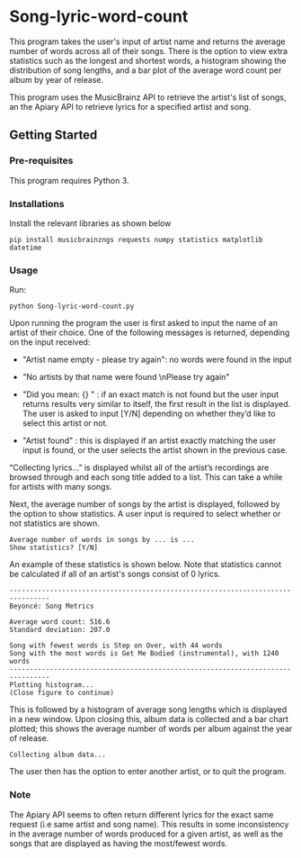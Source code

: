 # Song-lyric-word-count

This program takes the user's input of artist name and returns the average number of words across all of their songs. There is the option to view extra statistics such as the longest and shortest words, a histogram showing the distribution of song lengths, and a bar plot of the average word count per album by year of release.

This program uses the MusicBrainz API to retrieve the artist's list of songs, an the Apiary API to retrieve lyrics for a specified artist and song.

## Getting Started

### Pre-requisites

This program requires Python 3.

### Installations
Install the relevant libraries as shown below

```
pip install musicbrainzngs requests numpy statistics matplotlib datetime
```

### Usage

Run:

```
python Song-lyric-word-count.py
```

Upon running the program the user is first asked to input the name of an artist of their choice. One of the following messages is returned, depending on the input received:

- "Artist name empty - please try again": no words were found in the input

- "No artists by that name were found \nPlease try again" 

- "Did you mean: {} " : if an exact match is not found but the user input returns results very similar to itself, the first result in the list is displayed. The user is asked to input [Y/N] depending on whether they’d like to select this artist or not.

- "Artist found" : this is displayed if an artist exactly matching the user input is found, or the user selects the artist shown in the previous case.

“Collecting lyrics...” is displayed whilst all of the artist’s recordings are browsed through and each song title added to a list. This can take a while for artists with many songs.

Next, the average number of songs by the artist is displayed, followed by the option to show statistics. A user input is required to select whether or not statistics are shown.

```
Average number of words in songs by ... is ...
Show statistics? [Y/N]
```
An example of these statistics is shown below. Note that statistics cannot be calculated if all of an artist's songs consist of 0 lyrics.

```
--------------------------------------------------------------------------------
Beyoncé: Song Metrics

Average word count: 516.6
Standard deviation: 207.0

Song with fewest words is Step on Over, with 44 words
Song with the most words is Get Me Bodied (instrumental), with 1240 words
--------------------------------------------------------------------------------
Plotting histogram...
(Close figure to continue)
```
This is followed by a histogram of average song lengths which is displayed in a new window. 
Upon closing this, album data is collected and a bar chart plotted; this shows the average number of words per album against the year of release.

```
Collecting album data...
```
The user then has the option to enter another artist, or to quit the program.

### Note

The Apiary API seems to often return different lyrics for the exact same request (i.e same artist and song name). This results in some inconsistency in the average number of words produced for a given artist, as well as the songs that are displayed as having the most/fewest words.



